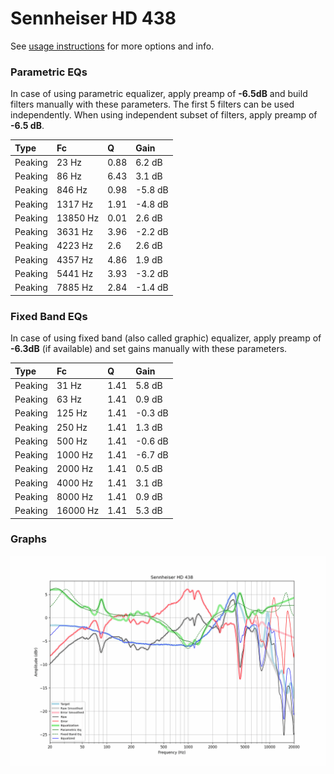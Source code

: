 # Sennheiser HD 438
See [usage instructions](https://github.com/jaakkopasanen/AutoEq#usage) for more options and info.

### Parametric EQs
In case of using parametric equalizer, apply preamp of **-6.5dB** and build filters manually
with these parameters. The first 5 filters can be used independently.
When using independent subset of filters, apply preamp of **-6.5 dB**.

| Type    | Fc       |    Q | Gain    |
|:--------|:---------|:-----|:--------|
| Peaking | 23 Hz    | 0.88 | 6.2 dB  |
| Peaking | 86 Hz    | 6.43 | 3.1 dB  |
| Peaking | 846 Hz   | 0.98 | -5.8 dB |
| Peaking | 1317 Hz  | 1.91 | -4.8 dB |
| Peaking | 13850 Hz | 0.01 | 2.6 dB  |
| Peaking | 3631 Hz  | 3.96 | -2.2 dB |
| Peaking | 4223 Hz  | 2.6  | 2.6 dB  |
| Peaking | 4357 Hz  | 4.86 | 1.9 dB  |
| Peaking | 5441 Hz  | 3.93 | -3.2 dB |
| Peaking | 7885 Hz  | 2.84 | -1.4 dB |

### Fixed Band EQs
In case of using fixed band (also called graphic) equalizer, apply preamp of **-6.3dB**
(if available) and set gains manually with these parameters.

| Type    | Fc       |    Q | Gain    |
|:--------|:---------|:-----|:--------|
| Peaking | 31 Hz    | 1.41 | 5.8 dB  |
| Peaking | 63 Hz    | 1.41 | 0.9 dB  |
| Peaking | 125 Hz   | 1.41 | -0.3 dB |
| Peaking | 250 Hz   | 1.41 | 1.3 dB  |
| Peaking | 500 Hz   | 1.41 | -0.6 dB |
| Peaking | 1000 Hz  | 1.41 | -6.7 dB |
| Peaking | 2000 Hz  | 1.41 | 0.5 dB  |
| Peaking | 4000 Hz  | 1.41 | 3.1 dB  |
| Peaking | 8000 Hz  | 1.41 | 0.9 dB  |
| Peaking | 16000 Hz | 1.41 | 5.3 dB  |

### Graphs
![](./Sennheiser%20HD%20438.png)